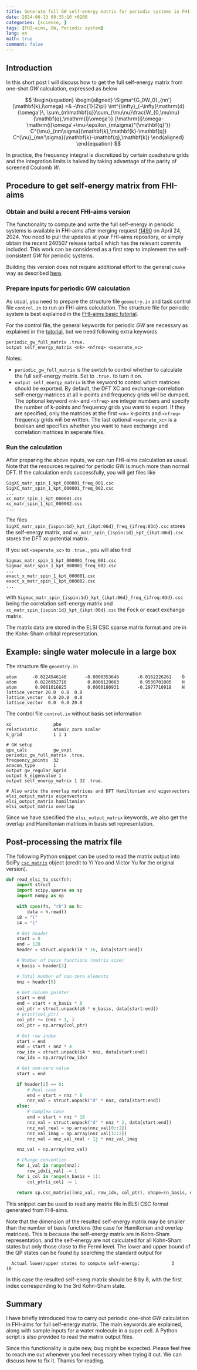 ```yaml
---
title: Generate full GW self-energy matrix for periodic systems in FHI-aims
date: 2024-06-13 09:35:10 +0200
categories: [science, ]
tags: [FHI-aims, GW, Periodic system]
lang: en
math: true
comment: false
---
```


## Introduction

In this short post I will discuss how to get the full self-energy matrix from one-shot *GW* calculation,
expressed as below

$$
\begin{equation}
\begin{aligned}
\Sigma^{G_0W_0}_{nn'}(\mathbf{k},i\omega)
=& -\frac{1}{2\pi} \int^{\infty}_{-\infty}\mathrm{d}{\omega'}\,
\sum_{m\mathbf{q}}\sum_{\mu\nu}\frac{W_{0,\mu\nu}(\mathbf{q},\mathrm{i}\omega')}
{\mathrm{i}\omega-\mathrm{i}\omega'+\mu-\epsilon_{m\sigma}^{\mathbf{q}'}}
C^{\mu}_{nm\sigma}(\mathbf{k},\mathbf{k}-\mathbf{q})
C^{\nu}_{mn'\sigma}(\mathbf{k}-\mathbf{q},\mathbf{k})
\end{aligned}
\end{equation}
$$

In practice, the frequency integral is discretized by certain quadrature grids and the integration limits is halved
by taking advantage of the parity of screened Coulomb $W$.

## Procedure to get self-energy matrix from FHI-aims

### Obtain and build a recent FHI-aims version

The functionality to compute and write the full self-energy in periodic systems is available in FHI-aims after
merging request [!1490](https://aims-git.rz-berlin.mpg.de/aims/FHIaims/-/merge_requests/1490) on April 24, 2024.
You need to pull the updates at your FHI-aims repository, or simply obtain the recent 240507 release tarball which
has the relevant commits included. This work can be considered as a first step to implement the self-consistent *GW*
for periodic systems.

Building this version does not require additional effort to the general `cmake` way as described [here](https://fhi-aims-club.gitlab.io/tutorials/cmake-tutorial/cmake_tutorial/).

### Prepare inputs for periodic GW calculation

As usual, you need to prepare the structure file `geometry.in` and task control file `control.in` to run
an FHI-aims calculation. The structure file for periodic system is best explained in the [FHI-aims basic tutorial](https://fhi-aims-club.gitlab.io/tutorials/basics-of-running-fhi-aims/3-Periodic-Systems/).

For the control file, the general keywords for periodic *GW* are necessary as explained in the [tutorial](https://fhi-aims-club.gitlab.io/tutorials/rpa-and-gw-for-molecules-and-solids/Part-2/#requesting-a-g0w0-calculation-for-periodic-solids),
but we need following extra keywords
```
periodic_gw_full_matrix .true.
output self_energy_matrix <nk> <nfreq> <seperate_xc>
```
Notes:
- `periodic_gw_full_matrix` is the switch to control whether to calculate the full self-energy matrix. Set to `.true.` to turn it on.
- `output self_energy_matrix` is the keyword to control which matrices should be exported.
  By default, the DFT XC and exchange-correlation self-energy matrices at all k-points and frequency grids will be dumped.
  The optional keyword `<nk>` and `<nfreq>` are integer numbers and specify the number of k-points and frequency grids you want to export.
  If they are specified, only the matrices at the first `<nk>` k-points and `<nfreq>` frequency grids will be written.
  The last optional `<seperate_xc>` is a boolean and specifies whether you want to have exchange and correlation matrices in seperate files.

### Run the calculation

After preparing the above inputs, we can run FHI-aims calculation as usual.
Note that the resources required for periodic GW is much more than normal DFT.
If the calculation ends successfully, you will get files like
```
SigXC_matr_spin_1_kpt_000001_freq_001.csc
SigXC_matr_spin_1_kpt_000001_freq_002.csc
...
xc_matr_spin_1_kpt_000001.csc
xc_matr_spin_1_kpt_000002.csc
...
```
The files `SigXC_matr_spin_{ispin:1d}_kpt_{ikpt:06d}_freq_{ifreq:03d}.csc` stores the self-energy matrix, and
`xc_matr_spin_{ispin:1d}_kpt_{ikpt:06d}.csc` stores the DFT xc potential matrix.

If you set `<seperate_xc>` to `.true.`, you will also find
```
Sigmac_matr_spin_1_kpt_000001_freq_001.csc
Sigmac_matr_spin_1_kpt_000001_freq_002.csc
...
exact_x_matr_spin_1_kpt_000001.csc
exact_x_matr_spin_1_kpt_000002.csc
...
```
with `Sigmac_matr_spin_{ispin:1d}_kpt_{ikpt:06d}_freq_{ifreq:03d}.csc` being the correlation self-energy matrix and
`xc_matr_spin_{ispin:1d}_kpt_{ikpt:06d}.csc` the Fock or exact exchange matrix.

The matrix data are stored in the ELSI CSC sparse matrix format and are in the Kohn-Sham orbital representation.

## Example: single water molecule in a large box

The structure file `geoemtry.in`
```
atom      -0.0224546148       -0.0000353646       -0.0162226261    O
atom       0.0226952710        0.0000129083        0.9530701005    H
atom       0.9061016825        0.0000180931       -0.2977710918    H
lattice_vector 20.0  0.0  0.0
lattice_vector  0.0 20.0  0.0
lattice_vector  0.0  0.0 20.0
```

The control file `control.in` without basis set information
```
xc                pbe
relativistic      atomic_zora scalar
k_grid            1 1 1

# GW setup
qpe_calc          gw_expt
periodic_gw_full_matrix .true.
frequency_points  32
anacon_type       1
output gw_regular_kgrid
output k_eigenvalue 1
output self_energy_matrix 1 32 .true.

# Also write the overlap matrices and DFT Hamiltonian and eigenvectors
elsi_output_matrix eigenvectors
elsi_output_matrix hamiltonian
elsi_output_matrix overlap
```

Since we have specified the `elsi_output_matrix` keywords, we also get the overlap and Hamiltonian matrices in basis set representation.

## Post-processing the matrix file
The following Python snippet can be used to read the matrix output
into SciPy [`csc_matrix`](https://docs.scipy.org/doc/scipy/reference/generated/scipy.sparse.csc_matrix.html) object
(credit to Yi Yao and Victor Yu for the original version).
```python
def read_elsi_to_csc(fn):
    import struct
    import scipy.sparse as sp
    import numpy as np

    with open(fn, "rb") as h:
        data = h.read()
    i8 = "l"
    i4 = "i"

    # Get header
    start = 0
    end = 128
    header = struct.unpack(i8 * 16, data[start:end])

    # Number of basis functions (matrix size)
    n_basis = header[3]

    # Total number of non-zero elements
    nnz = header[5]

    # Get column pointer
    start = end
    end = start + n_basis * 8
    col_ptr = struct.unpack(i8 * n_basis, data[start:end])
    # print(col_ptr)
    col_ptr += (nnz + 1, )
    col_ptr = np.array(col_ptr)

    # Get row index
    start = end
    end = start + nnz * 4
    row_idx = struct.unpack(i4 * nnz, data[start:end])
    row_idx = np.array(row_idx)

    # Get non-zero value
    start = end

    if header[2] == 0:
        # Real case
        end = start + nnz * 8
        nnz_val = struct.unpack("d" * nnz, data[start:end])
    else:
        # Complex case
        end = start + nnz * 16
        nnz_val = struct.unpack("d" * nnz * 2, data[start:end])
        nnz_val_real = np.array(nnz_val[0::2])
        nnz_val_imag = np.array(nnz_val[1::2])
        nnz_val = nnz_val_real + 1j * nnz_val_imag

    nnz_val = np.array(nnz_val)

    # Change convention
    for i_val in range(nnz):
        row_idx[i_val] -= 1
    for i_col in range(n_basis + 1):
        col_ptr[i_col] -= 1

    return sp.csc_matrix((nnz_val, row_idx, col_ptr), shape=(n_basis, n_basis))
```
This snippet can be used to read any matrix file in ELSI CSC format generated from FHI-aims.

Note that the dimension of the resulted self-energy matrix may be smaller than the number of basis functions (the case for Hamiltonian and overlap matrices).
This is because the self-energy matrix are in Kohn-Sham representation, and the self-energy are not calculated for all Kohn-Sham states but only those close to the Fermi level.
The lower and upper bound of the QP states can be found by searching the standard output for
```
  Actual lower/upper states to compute self-energy:            3          10
```
In this case the resulted self-energ matrix should be 8 by 8, with the first index corresponding to the 3rd Kohn-Sham state.

## Summary

I have briefly introduced how to carry out periodic one-shot *GW* calculation in FHI-aims for full self-energy matrix.
The main keywords are explained, along with sample inputs for a water molecule in a super cell. A Python script is also provided
to read the matrix output files.

Since this functionality is quite new, bug might be expected.
Please feel free to reach me out whenever you feel necessary when trying it out.
We can discuss how to fix it. Thanks for reading.
